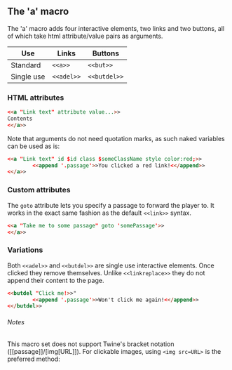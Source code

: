 ## The 'a' macro ##

The 'a' macro adds four interactive elements, two links and two buttons, all of which take html attribute/value pairs as arguments.

| Use | Links | Buttons |
|------------|------------|------------|
| Standard | `<<a>>` | `<<but>>` |
| Single use | `<<adel>>` | `<<butdel>>` |

### HTML attributes ###

```html
<<a "Link text" attribute value...>>
Contents
<</a>>
```

Note that arguments do not need quotation marks, as such naked variables can be used as is:

```html
<<a "Link text" id $id class $someClassName style color:red;>>
        <<append '.passage'>>You clicked a red link!<</append>>
<</a>>
```

### Custom attributes ###

The `goto` attribute lets you specify a passage to forward the player to. It works in the exact same fashion as the default `<<link>>` syntax.

```html
<<a "Take me to some passage" goto 'somePassage'>>
<</a>>
```

### Variations ###

Both `<<adel>>` and `<<butdel>>` are single use interactive elements. Once clicked they remove themselves.
Unlike `<<linkreplace>>` they do not append their content to the page.

```html
<<butdel "Click me!>>"
        <<append '.passage'>>Won't click me again!<</append>>
<</butdel>>
```


###### Notes ######

This macro set does not support Twine's bracket notation ([[passage]]/[img[URL]]). For clickable images, using `<img src=URL>` is the preferred method:
